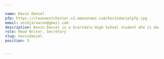 ```yaml
---

name: Kevin Daniel
pfp: https://cleanwestchester.s3.amazonaws.com/kevindanielpfp.jpg
email: anidjaraaron@gmail.com
description: Kevin Daniel is a Scarsdale High School student who is dedicated to helping his local environment and community. He is a member of charity organization Lionsheart, and he volunteers at Greenburgh Nature Center as well. Through his work as head writer at Clean Westchester, he has researched and written many articles about pressing issues—both local and global—and organized the other CW writers. As club secretary, he also helps to coordinate with external organizations.
role: Head Writer, Secretary
slug: kevindaniel
position: 3


---
```


